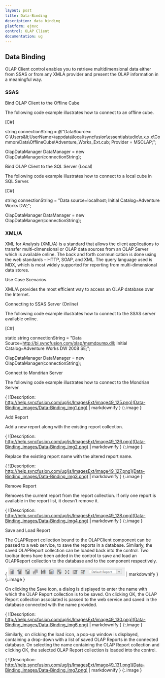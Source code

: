 ```yaml
---
layout: post
title: Data-Binding
description: data binding
platform: ejmvc
control: OLAP Client
documentation: ug
---
```


## Data Binding

OLAP Client control enables you to retrieve multidimensional data either from SSAS or from any XMLA provider and present the OLAP information in a meaningful way.

### SSAS

Bind OLAP Client to the Offline Cube

The following code example illustrates how to connect to an offline cube.


[C#]

string connectionString = @"DataSource= C:\Users\&lt;UserName&gt;\appdata\local\syncfusion\essentialstudio\x.x.x.x\Common\Data\OfflineCube\Adventure_Works_Ext.cub; Provider = MSOLAP;";

OlapDataManager DataManager = new OlapDataManager(connectionString);

Bind OLAP Client to the SQL Server (Local)

The following code example illustrates how to connect to a local cube in SQL Server.


[C#]

string connectionString = "Data source=localhost; Initial Catalog=Adventure Works DW;";

OlapDataManager DataManager = new OlapDataManager(connectionString);

### XML/A

XML for Analysis (XML/A) is a standard that allows the client applications to transfer multi-dimensional or OLAP data sources from an OLAP Server which is available online. The back and forth communication is done using the web standards – HTTP, SOAP, and XML. The query language used is MDX, which is most widely supported for reporting from multi-dimensional data stores.

Use Case Scenarios

XML/A provides the most efficient way to access an OLAP database over the Internet.

Connecting to SSAS Server (Online)

The following code example illustrates how to connect to the SSAS server available online.



[C#]

static string connectionString = "Data Source=http://bi.syncfusion.com/olap/msmdpump.dll; Initial Catalog=Adventure Works DW 2008 SE;";   

OlapDataManager DataManager = new OlapDataManager(connectionString);

Connect to Mondrian Server

The following code example illustrates how to connect to the Mondrian Server.


{ ![Description: http://help.syncfusion.com/ug/js/ImagesExt/image49_125.png](Data-Binding_images/Data-Binding_img1.png) | markdownify }
{:.image }


Add Report

Add a new report along with the existing report collection.



{ ![Description: http://help.syncfusion.com/ug/js/ImagesExt/image49_126.png](Data-Binding_images/Data-Binding_img2.png) | markdownify }
{:.image }


Replace the existing report name with the altered report name.



{ ![Description: http://help.syncfusion.com/ug/js/ImagesExt/image49_127.png](Data-Binding_images/Data-Binding_img3.png) | markdownify }
{:.image }


Remove Report

Removes the current report from the report collection. If only one report is available in the report list, it doesn’t remove it.



{ ![Description: http://help.syncfusion.com/ug/js/ImagesExt/image49_128.png](Data-Binding_images/Data-Binding_img4.png) | markdownify }
{:.image }


Save and Load Report

The OLAPReport collection bound to the OLAPClient component can be passed to a web service, to save the reports in a database. Similarly, the saved OLAPReport collection can be loaded back into the control. Two toolbar items have been added in the control to save and load an OLAPReport collection to the database and to the component respectively.



{ ![](Data-Binding_images/Data-Binding_img5.png) | markdownify }
{:.image }


On clicking the Save icon, a dialog is displayed to enter the name with which the OLAP Report collection is to be saved. On clicking OK, the OLAP Report collection associated is passed to the web service and saved in the database connected with the name provided. 



{ ![Description: http://help.syncfusion.com/ug/js/ImagesExt/image49_130.png](Data-Binding_images/Data-Binding_img6.png) | markdownify }
{:.image }


Similarly, on clicking the load icon, a pop-up window is displayed, containing a drop-down with a list of saved OLAP Reports in the connected database. On selecting the name containing the OLAP Report collection and clicking OK, the selected OLAP Report collection is loaded into the control.



{ ![Description: http://help.syncfusion.com/ug/js/ImagesExt/image49_131.png](Data-Binding_images/Data-Binding_img7.png) | markdownify }
{:.image }



